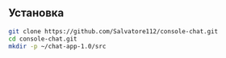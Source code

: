 ## Установка
```bash
git clone https://github.com/Salvatore112/console-chat.git
cd console-chat.git
mkdir -p ~/chat-app-1.0/src
````
